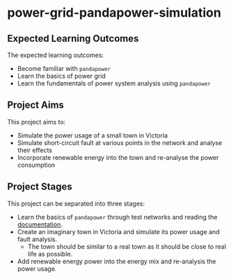 # power-grid-pandapower-simulation
## Expected Learning Outcomes
The expected learning outcomes:
- Become familiar with `pandapower`
- Learn the basics of power grid
- Learn the fundamentals of power system analysis using `pandapower`

## Project Aims
This project aims to:
- Simulate the power usage of a small town in Victoria
- Simulate short-circuit fault at various points in the network and analyse their effects
- Incorporate renewable energy into the town and re-analyse the power consumption

## Project Stages
This project can be separated into three stages:
- Learn the basics of `pandapower` through test networks and reading the [documentation](https://pandapower.readthedocs.io/en/latest/index.html).
- Create an imaginary town in Victoria and simulate its power usage and fault analysis.
    - The town should be similar to a real town as it should be close to real life as possible.
- Add renewable energy power into the energy mix and re-analysis the power usage.
